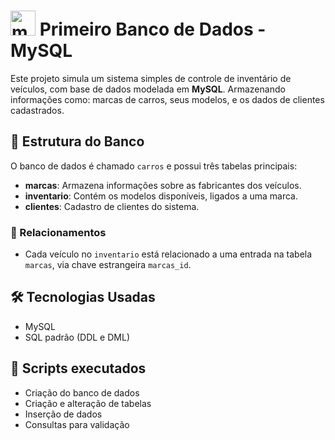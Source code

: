 # <img src="https://cdn.jsdelivr.net/gh/devicons/devicon/icons/mysql/mysql-original.svg" height="40" alt="mysql logo"  /> Primeiro Banco de Dados - MySQL

Este projeto simula um sistema simples de controle de inventário de veículos, com base de dados modelada em **MySQL**. Armazenando informações como: marcas de carros, seus modelos, e os dados de clientes cadastrados. 

## 🧱 Estrutura do Banco

O banco de dados é chamado `carros` e possui três tabelas principais:

- **marcas**: Armazena informações sobre as fabricantes dos veículos.
- **inventario**: Contém os modelos disponíveis, ligados a uma marca.
- **clientes**: Cadastro de clientes do sistema.

### 🔗 Relacionamentos

- Cada veículo no `inventario` está relacionado a uma entrada na tabela `marcas`, via chave estrangeira `marcas_id`.

## 🛠️ Tecnologias Usadas

- MySQL
- SQL padrão (DDL e DML)

## 📁 Scripts executados

- Criação do banco de dados
- Criação e alteração de tabelas
- Inserção de dados
- Consultas para validação
